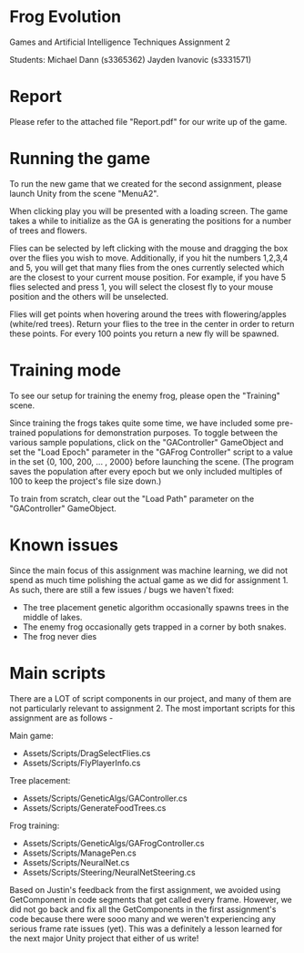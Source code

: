 # Frog Evolution

Games and Artificial Intelligence Techniques
Assignment 2

Students:
Michael Dann (s3365362)
Jayden Ivanovic (s3331571)

# Report
Please refer to the attached file "Report.pdf" for our write up of the game.

# Running the game
To run the new game that we created for the second assignment, please launch
Unity from the scene "MenuA2".

When clicking play you will be presented with a loading screen. The game takes
a while to initialize as the GA is generating the positions for a number of
trees and flowers.

Flies can be selected by left clicking with the mouse and dragging the box over
the flies you wish to move. Additionally, if you hit the numbers 1,2,3,4 and 5,
you will get that many flies from the ones currently selected which are the
closest to your current mouse position. For example, if you have 5 flies
selected and press 1, you will select the closest fly to your mouse position
and the others will be unselected.

Flies will get points when hovering around the trees with flowering/apples
(white/red trees). Return your flies to the tree in the center in order to
return these points. For every 100 points you return a new fly will be spawned.

# Training mode
To see our setup for training the enemy frog, please open the "Training" scene.

Since training the frogs takes quite some time, we have included some
pre-trained populations for demonstration purposes. To toggle between the
various sample populations, click on the "GAController" GameObject and set the
"Load Epoch" parameter in the "GAFrog Controller" script to a value in the set
{0, 100, 200, ... , 2000} before launching the scene. (The program saves the
population after every epoch but we only included multiples of 100 to keep the
project's file size down.)

To train from scratch, clear out the "Load Path" parameter on the "GAController" GameObject.

# Known issues
Since the main focus of this assignment was machine learning, we did not spend
as much time polishing the actual game as we did for assignment 1. As such,
there are still a few issues / bugs we haven't fixed:

- The tree placement genetic algorithm occasionally spawns trees in the middle
  of lakes.
- The enemy frog occasionally gets trapped in a corner by both snakes.
- The frog never dies

# Main scripts
There are a LOT of script components in our project, and many of them are not
particularly relevant to assignment 2. The most important scripts for this
assignment are as follows -

Main game:
- Assets/Scripts/DragSelectFlies.cs
- Assets/Scripts/FlyPlayerInfo.cs

Tree placement:
- Assets/Scripts/GeneticAlgs/GAController.cs
- Assets/Scripts/GenerateFoodTrees.cs

Frog training:
- Assets/Scripts/GeneticAlgs/GAFrogController.cs
- Assets/Scripts/ManagePen.cs
- Assets/Scripts/NeuralNet.cs
- Assets/Scripts/Steering/NeuralNetSteering.cs

Based on Justin's feedback from the first assignment, we avoided using
GetComponent in code segments that get called every frame. However, we did not
go back and fix all the GetComponents in the first assignment's code because
there were sooo many and we weren't experiencing any serious frame rate issues
(yet). This was a definitely a lesson learned for the next major Unity project
that either of us write!

